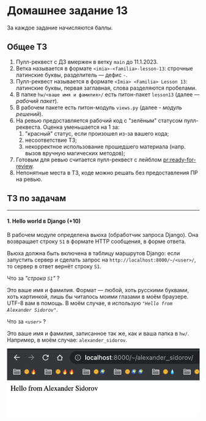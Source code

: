 # Домашнее задание 13

За каждое задание начисляются баллы.

## Общее ТЗ

1. Пулл-реквест с ДЗ вмержен в ветку `main` до 11.1.2023.
2. Ветка называется в формате `<imia>-<familia>-lesson-13`: строчные латинские буквы, разделитель — дефис `-`.
3. Пулл-реквест называется в формате `<Imia> <Familia> Lesson 13`: латинские буквы, первая заглавная, слова разделяются пробелами.
4. В папке `hw/<ваше имя и фамилия>/` есть питон-пакет `lesson13` (далее — _рабочий пакет_).
5. В рабочем пакете есть питон-модуль `views.py` (далее - _модуль решений_).
6. На ревью предоставляется рабочий код с "зелёным" статусом пулл-реквеста.
   Оценка уменьшается на 1 за:
   1. "красный" статус, если произошел из-за вашего кода;
   2. несоответствие ТЗ;
   3. некорректное использование прошедшего материала (напр. вызов вручную магических методов);
7. Готовым для ревью считается пулл-реквест с лейблом [pr:ready-for-review](https://github.com/alexander-sidorov/m-pt1-58-22/labels).
8. Непонятные места в ТЗ, коде можно решать без предоставления ПР на ревью.


## ТЗ по задачам

---

#### 1. Hello world в Django (+10)

В рабочем модуле определена вьюха (обработчик запроса Django).
Она возвращает строку `S1` в формате HTTP сообщения, в форме ответа.

Вьюха должна быть включена в таблицу маршрутов Django: если запустить сервер
и сделать запрос на `http://localhost:8000/~/<user>/`, то сервер в ответ
вернёт строку `S1`.

Что за _"строка `S1`"_ ?

Это ваше имя и фамилия. Формат — любой, хоть русскими буквами, хоть картинкой,
лишь бы читалось моими глазами в моём браузере. UTF-8 вам в помощь.
В моём случае, я использую _`"Hello from Alexander Sidorov"`_.

Что за _`<user>`_ ? 

Это ваше имя и фамилия, записанное так же, как и ваша папка в `hw/`.
Например, в моём случае: `alexander_sidorov`.

![](assets/lesson-13-01.png)
